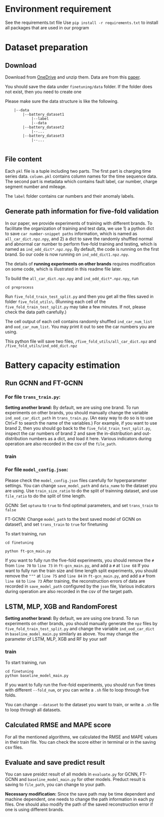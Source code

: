 # Environment requirement
See the requirements.txt file
Use `pip install -r requirements.txt` to install all packages that are used in our program

# Dataset preparation
## Download
Download from [OneDrive](https://1drv.ms/f/s!AnE8BfHe3IOlg13v2ltV0eP1-AgP?e=9o4zgL) and unzip them. Data are from this [paper](https://arxiv.org/abs/2201.12358). 

You should save the data under `finetuning/data` folder. If the folder does not exist, then you need to create one

Please make sure the data structure is like the following. 


```
    |--data
        |--battery_dataset1
            |--label
            |--data
        |--battery_dataset2
            |--...
        |--battery_dataset3
            |--...
    
```


## File content

Each `pkl` file is a tuple including two parts. The first part is charging time series
data. `column.pkl` contains column names for the time sequence data. 
The second part is metadata which contains fault label, car number, charge segment number
and mileage. 

The `label` folder contains car numbers and their anomaly labels.

## Generate path information for five-fold validation

In our paper, we provide experiments of training with different brands.
To facilitate the organization of training and test data, we use 1) a python dict to save 
`car number-snippet paths` information, which is named as `all_car_dict.npz.npy`, and 2) a dict to save the
randomly shuffled normal and abnormal car number to perform five-fold training and testing, which is 
named as `ind_odd_dict*.npz.npy`. By default, the code is running on the first brand. So our code
is now running on `ind_odd_dict1.npz.npy`. 

The details of **running experiments on other brands** requires modification on some code, which is 
illustrated in this readme file later. 

To build the `all_car_dict.npz.npy` and `ind_odd_dict*.npz.npy`, run

`cd preprocess`

Run `five_fold_train_test_split.py` and then you get all the files saved in folder
`five_fold_utils\`.
(Running each cell of the `five_fold_train_test_split.py` may take 
a few minutes. If not, please check the data path carefully.)

The cell output of each cell contains randomly shuffled `ind_car_num_list` 
and `ood_car_num_list`. You may print it out to see the car numbers you are using. 

This python file will save two files, `/five_fold_utils/all_car_dict.npz` and 
`/five_fold_utils/ind_odd_dict.npz`

# Battery capacity estimation
## Run GCNN and FT-GCNN
### For file `trans_train.py`:
**Setting another brand:** By default, we are using one brand. To run experiments on other brands, 
you should manually change the variable
`ind_ood_car_dict_path` in `trans_train.py`. 
(An easy way to do so is to use Ctrl+F to search the name of the variables.) 
For example, if you want to use brand 2, 
then you should go back to the `five_fold_train_test_split.py`, inspect the car numbers
 of brand 2 and save the in-distribution and out-distribution numbers as a dict,
 and load it here. 
Various indicators during operation are also recorded in the csv of the `file_path`.


### train
### For file `model_config.json`:
Please check the `model_config.json` files carefully for hyperparameter settings. 
You can change `save_model_path` and `data_name` to the dataset you are using.
Use `train_size_ratio` to do the split of trainning dataset, and use `file_ratio` to do the split of time length. 

GCNN:
Set `optuna` to `true` to find optimal parameters, and set `trans_train` to `false` 

FT-GCNN:
Change `model_path` to the best saved model of GCNN on dataset1, and set `trans_train` to `true` for finetuning

To start training, run
```
cd finetuning

python ft-gcn_main.py
```
If you want to fully run the five-fold experiments, you should remove the `#` from `line 70` to `line 73` in `ft-gcn_main.py`, and add a `#` at `line 68`
If you want to fully run the train size and time length split experiments, you should remove the `"""` at `line 75` and `line 84` in `ft-gcn_main.py`, and add a `#` from `line 68` to `line 73`
After training, the reconstruction errors of data are recorded  in `save_model_path` configured by the
`json` file, Various indicators during operation are also recorded in the csv of the target path.

## LSTM, MLP, XGB and RandomForest

**Setting another brand:** By default, we are using one brand. 
To run experiments on other brands, 
you should manually generate the `npz` files by `five_fold_train_test_split.py`
and change the variable
`ind_ood_car_dict` in `baseline_model_main.py` similarly as above. 
You may change the parameter of LSTM, MLP, XGB and RF by your self

### train
To start training, run
```
cd finetuning
python baseline_model_main.py 
```
If you want to fully run the five-fold experiments, you should run five times with different 
`--fold_num`, or you can write a `.sh` file to loop through five folds.

You can change `--dataset` to the dataset you want to train, or write a `.sh` file to loop through all datasets.

## Calculated RMSE and MAPE score
For all the mentioned algorithms, we calculated the RMSE and MAPE values in their train file. You can check the score either in terminal or in the saving csv files.

## Evaluate and save predict result
You can save preidct result of all models in `evaluate.py` for GCNN, FT-GCNN and `baseline_model_main.py` for other models. Preduct result is saving to `file_path`, you can change to your path.

**Necessary modification:** Since the save path may be time dependent and machine dependent, one needs
to change the path information in each py files.
One should also modify the path of the saved reconstruction error
if one is using different brands. 


``` 


